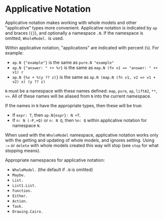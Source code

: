 # Applicative Notation

Applicative notation makes working with whole models and other "applicative" types more convenient.
Applicative notation is indicated by `ap` and braces (`{}`), and optionally a namespace `.N`.
If the namespace is omitted, `WholeModel.` is used.

Within applicative notation, "applications" are indicated with percent (`%`).
For example:

* `ap.N {"example"}` is the same as `pure.N "example"`  
* `ap.N {"answer: " ++ %r}` is the same as `map.N (fn v1 => "answer: " ++ v1) r`  
* `ap.N {%x + %(y ?? z)}` is the same as `ap.N (map.N (fn v1, v2 => v1 + v2) x) (y ?? z)`

`N` must be a namespace with these names defined: `map`, `pure`, `ap`, `liftA2`, `**`, `>>`.
All of these names will be aliased from `N` into the current namespace.

If the names in `N` have the appropriate types, then these will be true:

* If `expr: T`, then `ap.N{expr}: N +T`.  
* If `n: N (-P,+Q)` or `n: N Q`, then `%n: Q` within applicative notation for namespace `N`.

When used with the `WholeModel` namespace, applicative notation works only with the getting and updating of whole models, and ignores setting.
Using `:=` or `delete` with whole models created this way will stop (see `stop` for what stopping means).

Appropriate namespaces for applicative notation:

* `WholeModel.` (the default if `.N` is omitted)
* `Maybe.`
* `List.`
* `List1.List.`
* `Function.`
* `Either.`
* `Action.`
* `Task.`
* `Drawing.Cairo.`
